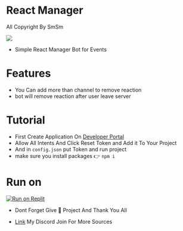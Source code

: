 # React Manager
All Copyright By SmSm

<img src = "https://discord.c99.nl/widget/theme-2/349942964904001546.png"></div>

- Simple React Manager Bot for Events


# Features 
- You Can add more than channel to remove reaction
- bot will remove reaction after user leave server 

# Tutorial
- First Create Application On [Developer Portal](https://discord.com/developers)
- Allow All Intents And Click Reset Token and Add it To Your Project
- And in ``config.json`` put Token and run project
- make sure you install packages 👉 ``npm i``

# Run on
[![Run on Replit](https://replit.com/badge/github/DEVSMSM/React-Manager)](https://replit.com/new/github/DEVSMSM/React-Manager)


- Dont Forget Give 🌟 Project And Thank You All


- [Link](https://discord.com/invite/NfbdNNpAea) My Discord Join For More Sources
